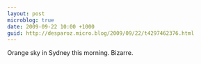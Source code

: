 ```yaml
---
layout: post
microblog: true
date: 2009-09-22 10:00 +1000
guid: http://desparoz.micro.blog/2009/09/22/t4297462376.html
---
```

Orange sky in Sydney this morning. Bizarre.
